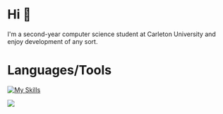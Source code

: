# Hi :wave:


 I'm a second-year computer science student at Carleton University and enjoy development of any sort.
 

 
# Languages/Tools
[![My Skills](https://skillicons.dev/icons?i=py,java,c,cpp,graphql,nodejs,svelte,js,react,next,html,css,github,git,neovim,linux&perline=6)](https://skillicons.dev)

![](https://komarev.com/ghpvc/?username=surgicalbear&color=lightgrey)






